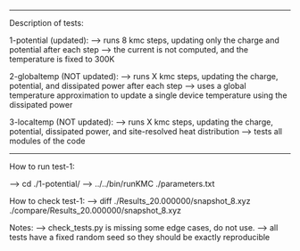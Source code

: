 ********************
Description of tests:

1-potential (updated):
--> runs 8 kmc steps, updating only the charge and potential after each step
--> the current is not computed, and the temperature is fixed to 300K

2-globaltemp (NOT updated):
--> runs X kmc steps, updating the charge, potential, and dissipated power after each step
--> uses a global temperature approximation to update a single device temperature using the dissipated power

3-localtemp (NOT updated):
--> runs X kmc steps, updating the charge, potential, dissipated power, and site-resolved heat distribution 
--> tests all modules of the code

*****************
How to run test-1:

--> cd ./1-potential/
--> ../../bin/runKMC ./parameters.txt

How to check test-1:
--> diff ./Results_20.000000/snapshot_8.xyz ./compare/Results_20.000000/snapshot_8.xyz

Notes: 
--> check_tests.py is missing some edge cases, do not use.
--> all tests have a fixed random seed so they should be exactly reproducible
